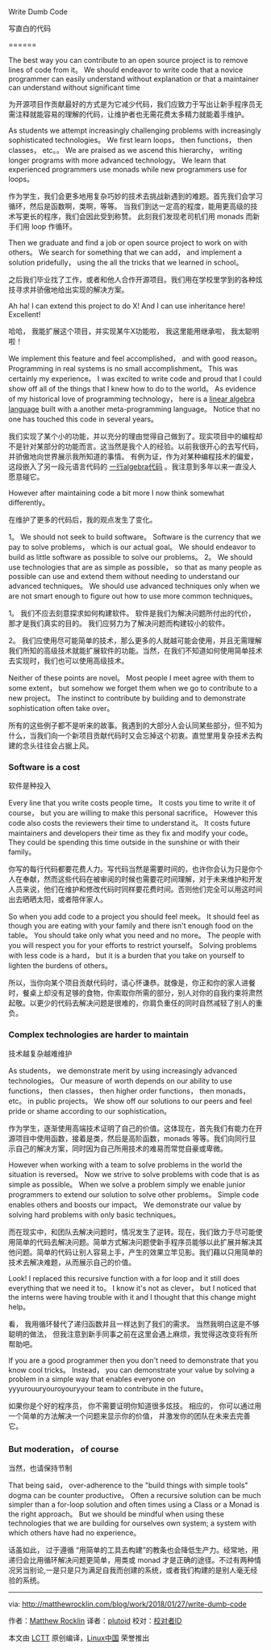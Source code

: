 Write Dumb Code

写直白的代码

======

The best way you can contribute to an open source project is to remove lines of code from it。 We should endeavor to write code that a novice programmer can easily understand without explanation or that a maintainer can understand without significant time

为开源项目作贡献最好的方式是为它减少代码，我们应致力于写出让新手程序员无需注释就能容易的理解的代码，让维护者也无需花费太多精力就能着手维护。

As students we attempt increasingly challenging problems with increasingly sophisticated technologies。 We first learn loops， then functions， then classes， etc。。 We are praised as we ascend this hierarchy， writing longer programs with more advanced technology。 We learn that experienced programmers use monads while new programmers use for loops。

作为学生，我们会更多地用复杂巧妙的技术去挑战新遇到的难题。首先我们会学习循环，然后是函数啊，类啊，等等。 当我们到达一定高的程度，能用更高级的技术写更长的程序，我们会因此受到称赞。 此刻我们发现老司机们用 monads 而新手们用 loop 作循环。

Then we graduate and find a job or open source project to work on with others。 We search for something that we can add， and implement a solution pridefully， using the all the tricks that we learned in school。

之后我们毕业找了工作，或者和他人合作开源项目。我们用在学校里学到的各种炫技寻求并骄傲地给出实现的解决方案。

Ah ha! I can extend this project to do X! And I can use inheritance here! Excellent!

哈哈， 我能扩展这个项目，并实现某牛X功能啦， 我这里能用继承啦， 我太聪明啦！


We implement this feature and feel accomplished， and with good reason。 Programming in real systems is no small accomplishment。 This was certainly my experience。 I was excited to write code and proud that I could show off all of the things that I knew how to do to the world。 As evidence of my historical love of programming technology， here is a [linear algebra language][1] built with a another meta-programming language。 Notice that no one has touched this code in several years。

我们实现了某个小的功能，并以充分的理由觉得自己做到了。现实项目中的编程却不是针对某部分的功能而言。这当然是我个人的经验。以前我很开心的去写代码，并骄傲地向世界展示我所知道的事情。 有例为证，作为对某种编程技术的偏爱，这段嵌入了另一段元语言代码的 [一行algebra代码][1] 。我注意到多年以来一直没人愿意碰它。

However after maintaining code a bit more I now think somewhat differently。

在维护了更多的代码后，我的观点发生了变化。

  1。 We should not seek to build software。 Software is the currency that we pay to solve problems， which is our actual goal。 We should endeavor to build as little software as possible to solve our problems。
  2。 We should use technologies that are as simple as possible， so that as many people as possible can use and extend them without needing to understand our advanced techniques。 We should use advanced techniques only when we are not smart enough to figure out how to use more common techniques。

1。 我们不应去刻意探求如何构建软件。 软件是我们为解决问题所付出的代价， 那才是我们真实的目的。 我们应努力为了解决问题而构建较小的软件。

2。 我们应使用尽可能简单的技术，那么更多的人就越可能会使用，并且无需理解我们所知的高级技术就能扩展软件的功能。当然，在我们不知道如何使用简单技术去实现时，我们也可以使用高级技术。

Neither of these points are novel。 Most people I meet agree with them to some extent， but somehow we forget them when we go to contribute to a new project。 The instinct to contribute by building and to demonstrate sophistication often take over。

所有的这些例子都不是听来的故事。我遇到的大部分人会认同某些部分，但不知为什么，当我们向一个新项目贡献代码时又会忘掉这个初衷。直觉里用复杂技术去构建的念头往往会占据上风。

### Software is a cost

软件是种投入

Every line that you write costs people time。 It costs you time to write it of course， but you are willing to make this personal sacrifice。 However this code also costs the reviewers their time to understand it。 It costs future maintainers and developers their time as they fix and modify your code。 They could be spending this time outside in the sunshine or with their family。

你写的每行代码都要花费人力。写代码当然是需要时间的，也许你会认为只是你个人在奉献，然而这些代码在被审阅的时候也需要花时间理解，对于未来维护和开发人员来说，他们在维护和修改代码时同样要花费时间。否则他们完全可以用这时间出去晒晒太阳，或者陪伴家人。

So when you add code to a project you should feel meek。 It should feel as though you are eating with your family and there isn't enough food on the table。 You should take only what you need and no more。 The people with you will respect you for your efforts to restrict yourself。 Solving problems with less code is a hard， but it is a burden that you take on yourself to lighten the burdens of others。

所以，当你向某个项目贡献代码时，请心怀谦恭。就像是，你正和你的家人进餐时，餐桌上却没有足够的食物，你索取你所需的部分，别人对你的自我约束将肃然起敬。以更少的代码去解决问题是很难的，你肩负重任的同时自然减轻了别人的重负。

### Complex technologies are harder to maintain

技术越复杂越难维护

As students， we demonstrate merit by using increasingly advanced technologies。 Our measure of worth depends on our ability to use functions， then classes， then higher order functions， then monads， etc。 in public projects。 We show off our solutions to our peers and feel pride or shame according to our sophistication。

作为学生，逐渐使用高端技术证明了自己的价值。这体现在，首先我们有能力在开源项目中使用函数，接着是类，然后是高阶函数，monads 等等。我们向同行显示自己的解决方案，同时因为自己所用技术的难易而常觉自豪或卑微。

However when working with a team to solve problems in the world the situation is reversed。 Now we strive to solve problems with code that is as simple as possible。 When we solve a problem simply we enable junior programmers to extend our solution to solve other problems。 Simple code enables others and boosts our impact。 We demonstrate our value by solving hard problems with only basic techniques。

而在现实中，和团队去解决问题时，情况发生了逆转。现在，我们致力于尽可能使用简单的代码去解决问题。简单方式解决问题使新手程序员能够以此扩展并解决其他问题。简单的代码让别人容易上手，产生的效果立竿见影。我们藉以只用简单的技术去解决难题，从而展示自己的价值。

Look! I replaced this recursive function with a for loop and it still does everything that we need it to。 I know it's not as clever， but I noticed that the interns were having trouble with it and I thought that this change might help。

看， 我用循环替代了递归函数并且一样达到了我们的需求。 当然我明白这是不够聪明的做法， 但我注意到新手同事之前在这里会遇上麻烦，我觉得这改变将有所帮助吧。

If you are a good programmer then you don't need to demonstrate that you know cool tricks。 Instead， you can demonstrate your value by solving a problem in a simple way that enables everyone on yyyurouuryouroyouryyour team to contribute in the future。

如果你是个好的程序员， 你不需要证明你知道很多炫技。 相应的， 你可以通过用一个简单的方法解决一个问题来显示你的价值， 并激发你的团队在未来去完善它。

### But moderation， of course

当然，也请保持节制

That being said， over-adherence to the "build things with simple tools" dogma can be counter productive。 Often a recursive solution can be much simpler than a for-loop solution and often times using a Class or a Monad is the right approach。 But we should be mindful when using these technologies that we are building for ourselves own system; a system with which others have had no experience。

话虽如此， 过于遵循 “用简单的工具去构建”的教条也会降低生产力。经常地，用递归会比用循环解决问题更简单，用类或 monad 才是正确的途径。不过有两种情况另当别论,一是只是只为满足自我而创建的系统，或者我们构建的是别人毫无经验的系统。


--------------------------------------------------------------------------------

via: http://matthewrocklin.com/blog/work/2018/01/27/write-dumb-code

作者：[Matthew Rocklin][a]
译者：[plutoid](https://github.com/plutoid) 
校对：[校对者ID](https://github.com/校对者ID)

本文由 [LCTT](https://github.com/LCTT/TranslateProject) 原创编译，[Linux中国](https://linux.cn/) 荣誉推出

[a]:http://matthewrocklin.com
[1]:https://github.com/mrocklin/matrix-algebra

